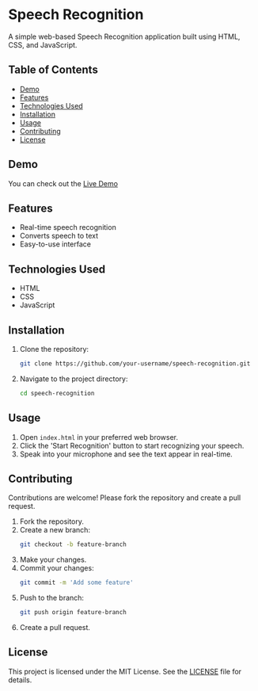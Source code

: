 # Speech Recognition

A simple web-based Speech Recognition application built using HTML, CSS, and JavaScript.

## Table of Contents

- [Demo](#demo)
- [Features](#features)
- [Technologies Used](#technologies-used)
- [Installation](#installation)
- [Usage](#usage)
- [Contributing](#contributing)
- [License](#license)

## Demo

You can check out the [Live Demo](https://itsmarmot.github.io/assistant/)

## Features

- Real-time speech recognition
- Converts speech to text
- Easy-to-use interface

## Technologies Used

- HTML
- CSS
- JavaScript

## Installation

1. Clone the repository:
    ```sh
    git clone https://github.com/your-username/speech-recognition.git
    ```
2. Navigate to the project directory:
    ```sh
    cd speech-recognition
    ```

## Usage

1. Open `index.html` in your preferred web browser.
2. Click the 'Start Recognition' button to start recognizing your speech.
3. Speak into your microphone and see the text appear in real-time.

## Contributing

Contributions are welcome! Please fork the repository and create a pull request.

1. Fork the repository.
2. Create a new branch:
    ```sh
    git checkout -b feature-branch
    ```
3. Make your changes.
4. Commit your changes:
    ```sh
    git commit -m 'Add some feature'
    ```
5. Push to the branch:
    ```sh
    git push origin feature-branch
    ```
6. Create a pull request.

## License

This project is licensed under the MIT License. See the [LICENSE](LICENSE) file for details.
